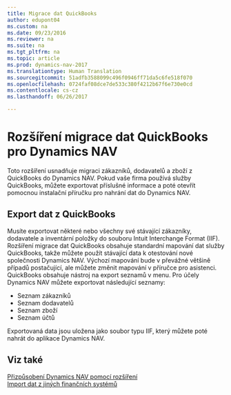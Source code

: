 ```yaml
---
title: Migrace dat QuickBooks
author: edupont04
ms.custom: na
ms.date: 09/23/2016
ms.reviewer: na
ms.suite: na
ms.tgt_pltfrm: na
ms.topic: article
ms.prod: dynamics-nav-2017
ms.translationtype: Human Translation
ms.sourcegitcommit: 51adfb3588099c496f0946ff71da5c6fe518f070
ms.openlocfilehash: 0724faf08dce7de533c380f4212b67f6e730e0cd
ms.contentlocale: cs-cz
ms.lasthandoff: 06/26/2017

---
```


# <a name="the-quickbooks-data-migration-extension-for-dynamics-nav"></a>Rozšíření migrace dat QuickBooks pro Dynamics NAV
Toto rozšíření usnadňuje migraci zákazníků, dodavatelů a zboží z QuickBooks do Dynamics NAV. Pokud vaše firma používá služby QuickBooks, můžete exportovat příslušné informace a poté otevřít pomocnou instalační příručku pro nahrání dat do Dynamics NAV.  

## <a name="exporting-data-from-quickbooks"></a>Export dat z QuickBooks
Musíte exportovat některé nebo všechny své stávající zákazníky, dodavatele a inventární položky do souboru Intuit Interchange Format (IIF). Rozšíření migrace dat QuickBooks obsahuje standardní mapování dat služby QuickBooks, takže můžete použít stávající data k otestování nové společnosti Dynamics NAV. Výchozí mapování bude v převážné většině případů postačující, ale můžete změnit mapování v příručce pro asistenci.  
QuickBooks obsahuje nástroj na export seznamů v menu. Pro účely Dynamics NAV můžete exportovat následující seznamy:
- Seznam zákazníků
- Seznam dodavatelů
- Seznam zboží
- Seznam účtů  

Exportovaná data jsou uložena jako soubor typu IIF, který můžete poté nahrát do aplikace Dynamics NAV.

## <a name="see-also"></a>Viz také  
[Přizpůsobení Dynamics NAV pomocí rozšíření ](ui-extensions.md)  
[Import dat z jiných finančních systémů](upload-data.md)  

